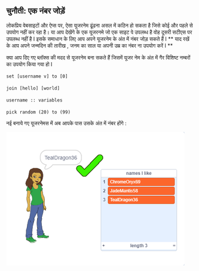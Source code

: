 ## चुनौती: एक नंबर जोड़ें

लोकप्रिय वेबसाइटों और ऐप्स पर, ऐसा यूजरनेम ढूंढना असल में कठिन हो सकता है जिसे कोई और पहले से उपयोग नहीं कर रहा है। या आप देखेंगे के एक यूजरनमे जो एक साइट पे उपलब्ध है वोह दूसरी सटीएस पर उपलब्ध नहीं है I इसके समाधान के लिए आप अपने यूजरनेम के अंत में नंबर जोड़ सकते हैं I ** याद रखें के आप अपने जन्मदिन की तारीख , जनम का साल या अपनी उम्र का नंबर ना उपयोग करें I **

क्या आप दिए गए ब्लॉक्स की मदद से यूजरनेम बना सकते हैं जिसमें यूजर नेम के अंत में गैर विशिष्ट नम्बरों का उपयोग किया गया हो I

```blocks3
set [username v] to [0]

join [hello] [world]

username :: variables

pick random (20) to (99)
```

नई बनाये गए यूजरनेमस में अब आपके पास उसके अंत में नंबर होंगे :

![स्क्रीनशॉट](images/usernames-with-numbers.png)